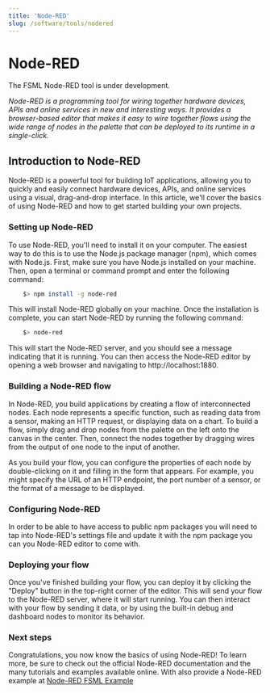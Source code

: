 ```yaml
---
title: 'Node-RED'
slug: /software/tools/nodered
---
```


# Node-RED

The FSML Node-RED tool is under development.

_Node-RED is a programming tool for wiring together hardware devices, APIs and online services in new and interesting ways. It provides a browser-based editor that makes it easy to wire together flows using the wide range of nodes in the palette that can be deployed to its runtime in a single-click._


## Introduction to Node-RED

Node-RED is a powerful tool for building IoT applications, allowing you to quickly and easily connect hardware devices, APIs, and online services using a visual, drag-and-drop interface. In this article, we'll cover the basics of using Node-RED and how to get started building your own projects.

###  Setting up Node-RED
To use Node-RED, you'll need to install it on your computer. The easiest way to do this is to use the Node.js package manager (npm), which comes with Node.js. First, make sure you have Node.js installed on your machine. Then, open a terminal or command prompt and enter the following command:

```bash
    $> npm install -g node-red
```

This will install Node-RED globally on your machine. Once the installation is complete, you can start Node-RED by running the following command:


```bash
    $> node-red
```

This will start the Node-RED server, and you should see a message indicating that it is running. You can then access the Node-RED editor by opening a web browser and navigating to http://localhost:1880.

### Building a Node-RED flow

In Node-RED, you build applications by creating a flow of interconnected nodes. Each node represents a specific function, such as reading data from a sensor, making an HTTP request, or displaying data on a chart. To build a flow, simply drag and drop nodes from the palette on the left onto the canvas in the center. Then, connect the nodes together by dragging wires from the output of one node to the input of another.

As you build your flow, you can configure the properties of each node by double-clicking on it and filling in the form that appears. For example, you might specify the URL of an HTTP endpoint, the port number of a sensor, or the format of a message to be displayed.


### Configuring Node-RED
In order to be able to have access to public npm packages you will need to tap into Node-RED's settings file and update it with the npm package you can you Node-RED editor to come with.

### Deploying your flow
Once you've finished building your flow, you can deploy it by clicking the "Deploy" button in the top-right corner of the editor. This will send your flow to the Node-RED server, where it will start running. You can then interact with your flow by sending it data, or by using the built-in debug and dashboard nodes to monitor its behavior.

### Next steps
Congratulations, you now know the basics of using Node-RED! To learn more, be sure to check out the official Node-RED documentation and the many tutorials and examples available online. With also provide a Node-RED example at [Node-RED FSML Example](/examples/node-red-phycus)
